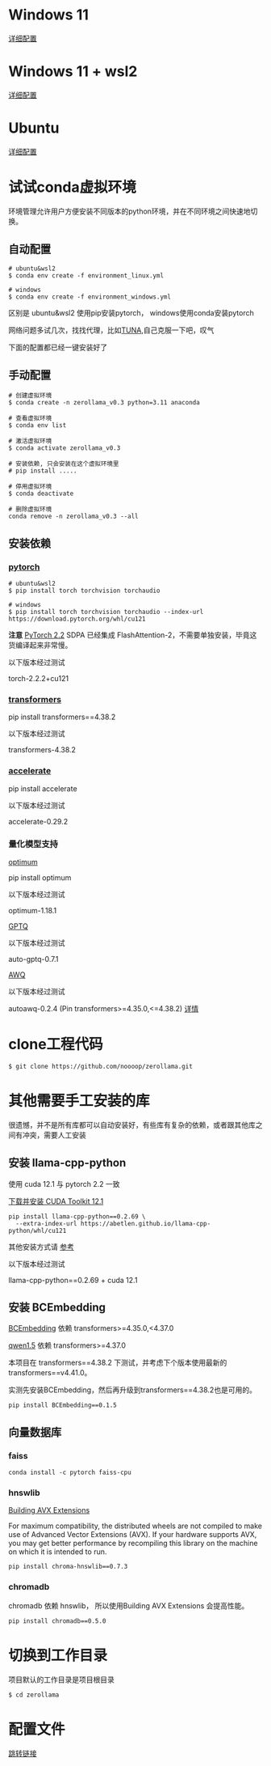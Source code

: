 # Windows 11
[详细配置](./windows.md)

# Windows 11 + wsl2
[详细配置](./wsl2.md)

# Ubuntu
[详细配置](./ubuntu.md)

# 试试conda虚拟环境
环境管理允许用户方便安装不同版本的python环境，并在不同环境之间快速地切换。

## 自动配置
```
# ubuntu&wsl2
$ conda env create -f environment_linux.yml

# windows
$ conda env create -f environment_windows.yml
```
区别是 ubuntu&wsl2 使用pip安装pytorch， windows使用conda安装pytorch

网络问题多试几次，找找代理，比如[TUNA](https://mirrors.tuna.tsinghua.edu.cn/help/anaconda/),自己克服一下吧，叹气

下面的配置都已经一键安装好了

## 手动配置
```
# 创建虚拟环境
$ conda create -n zerollama_v0.3 python=3.11 anaconda

# 查看虚拟环境
$ conda env list 

# 激活虚拟环境
$ conda activate zerollama_v0.3

# 安装依赖, 只会安装在这个虚拟环境里
# pip install .....

# 停用虚拟环境
$ conda deactivate

# 删除虚拟环境
conda remove -n zerollama_v0.3 --all
```

## 安装依赖
### [pytorch](https://pytorch.org/get-started/locally/)  

```
# ubuntu&wsl2
$ pip install torch torchvision torchaudio

# windows
$ pip install torch torchvision torchaudio --index-url https://download.pytorch.org/whl/cu121
```

**注意**
[PyTorch 2.2](https://github.com/pytorch/pytorch/releases/tag/v2.2.0) SDPA 已经集成 FlashAttention-2，不需要单独安装，毕竟这货编译起来非常慢。

以下版本经过测试

torch-2.2.2+cu121

### [transformers](https://github.com/huggingface/transformers)

pip install transformers==4.38.2

以下版本经过测试

transformers-4.38.2

### [accelerate](https://github.com/huggingface/accelerate)

pip install accelerate

以下版本经过测试

accelerate-0.29.2

### 量化模型支持
[optimum](https://github.com/huggingface/optimum)

pip install optimum

以下版本经过测试

optimum-1.18.1

[GPTQ](https://github.com/AutoGPTQ/AutoGPTQ)

以下版本经过测试

auto-gptq-0.7.1

[AWQ](https://github.com/casper-hansen/AutoAWQ)

以下版本经过测试

autoawq-0.2.4 (Pin transformers>=4.35.0,<=4.38.2) [详情](https://github.com/casper-hansen/AutoAWQ/releases/tag/v0.2.4)

# clone工程代码
```
$ git clone https://github.com/noooop/zerollama.git
```

# 其他需要手工安装的库
很遗憾，并不是所有库都可以自动安装好，有些库有复杂的依赖，或者跟其他库之间有冲突，需要人工安装

## 安装 llama-cpp-python
使用 cuda 12.1 与 pytorch 2.2 一致

[下载并安装 CUDA Toolkit 12.1](https://developer.nvidia.com/cuda-12-1-1-download-archive)

```
pip install llama-cpp-python==0.2.69 \
  --extra-index-url https://abetlen.github.io/llama-cpp-python/whl/cu121
```

其他安装方式请 [参考](https://github.com/abetlen/llama-cpp-python#installation)

以下版本经过测试

llama-cpp-python==0.2.69 + cuda 12.1

## 安装 BCEmbedding

[BCEmbedding](https://github.com/noooop/zerollama/tree/main/zerollama/models/bce) 依赖 transformers>=4.35.0,<4.37.0

[qwen1.5](https://github.com/noooop/zerollama/tree/main/zerollama/models/qwen) 依赖 transformers>=4.37.0

本项目在 transformers==4.38.2 下测试，并考虑下个版本使用最新的 transformers==v4.41.0。

实测先安装BCEmbedding，然后再升级到transformers==4.38.2也是可用的。

```
pip install BCEmbedding==0.1.5
```

## 向量数据库

### faiss
```
conda install -c pytorch faiss-cpu
```

### hnswlib
[Building AVX Extensions ](https://github.com/chroma-core/hnswlib?tab=readme-ov-file#building-avx-extensions)

For maximum compatibility, the distributed wheels are not compiled to make use of Advanced Vector Extensions (AVX). If your hardware supports AVX, you may get better performance by recompiling this library on the machine on which it is intended to run.

```
pip install chroma-hnswlib==0.7.3
```

### chromadb

chromadb 依赖 hnswlib， 所以使用Building AVX Extensions 会提高性能。
```
pip install chromadb==0.5.0
```

# 切换到工作目录
项目默认的工作目录是项目根目录
```
$ cd zerollama
```

 
# 配置文件
[跳转链接](https://github.com/noooop/zerollama/tree/main/zerollama/core/config)

